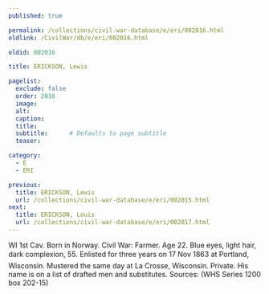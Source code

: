 ```yaml
---
published: true

permalink: /collections/civil-war-database/e/eri/002016.html
oldlink: /CivilWar/db/e/eri/002016.html

oldid: 002016

title: ERICKSON, Lewis

pagelist:
  exclude: false
  order: 2016
  image: 
  alt:
  caption:
  title:
  subtitle:      # Defaults to page subtitle
  teaser:

category: 
  - E 
  - ERI

previous:
  title: ERICKSON, Lewis
  url: /collections/civil-war-database/e/eri/002015.html  
next:
  title: ERICKSON, Louis
  url: /collections/civil-war-database/e/eri/002017.html   
---
```

WI 1st Cav. Born in Norway. Civil War: Farmer. Age 22. Blue eyes, light hair, dark complexion, 5&#146;5&#148;. Enlisted for three years on 17 Nov 1863 at Portland, Wisconsin. Mustered the same day at La Crosse, Wisconsin. Private. His name is on a list of drafted men and substitutes. Sources: (WHS Series 1200 box 202-15)